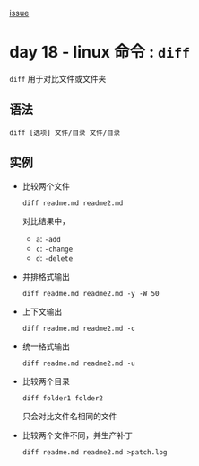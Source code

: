 [issue](https://github.com/hoperyy/blog/issues/87)

# day 18 - linux 命令 : `diff`

`diff` 用于对比文件或文件夹

## 语法

```
diff [选项] 文件/目录 文件/目录
```
        
## 实例
    
+   比较两个文件

    ```
    diff readme.md readme2.md
    ```
    
    对比结果中，
    
    +   `a`: `-add`
    +   `c`: `-change`
    +   `d`: `-delete`

+   并排格式输出

    ```
    diff readme.md readme2.md -y -W 50
    ```
    
+   上下文输出

    ```
    diff readme.md readme2.md -c
    ```
    
+   统一格式输出

    ```
    diff readme.md readme2.md -u
    ```
    
+   比较两个目录

    ```
    diff folder1 folder2
    ```
    
    只会对比文件名相同的文件
    
+   比较两个文件不同，并生产补丁

    ```
    diff readme.md readme2.md >patch.log
    ```
    
    



